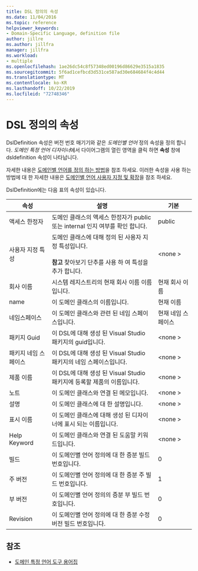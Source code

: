 ```yaml
---
title: DSL 정의의 속성
ms.date: 11/04/2016
ms.topic: reference
helpviewer_keywords:
- Domain-Specific Language, definition file
author: jillre
ms.author: jillfra
manager: jillfra
ms.workload:
- multiple
ms.openlocfilehash: 1ae26dc54c8f57348ed00196d86629e3515a1835
ms.sourcegitcommit: 5f6ad1cefbcd3d531ce587ad30e684684f4c4d44
ms.translationtype: MT
ms.contentlocale: ko-KR
ms.lasthandoff: 10/22/2019
ms.locfileid: "72748346"
---
```

# <a name="properties-of-a-dsl-definition"></a>DSL 정의의 속성
DslDefinition 속성은 버전 번호 매기기와 같은 *도메인별 언어* 정의 속성을 정의 합니다. *도메인 특정 언어 디자이너*에서 다이어그램의 열린 영역을 클릭 하면 **속성** 창에 dsldefinition 속성이 나타납니다.

 자세한 내용은 [도메인별 언어를 정의 하는 방법](../modeling/how-to-define-a-domain-specific-language.md)을 참조 하세요. 이러한 속성을 사용 하는 방법에 대 한 자세한 내용은 [도메인별 언어 사용자 지정 및 확장](../modeling/customizing-and-extending-a-domain-specific-language.md)을 참조 하세요.

 DslDefinition에는 다음 표의 속성이 있습니다.

|속성|설명|기본|
|-|-|-|
|액세스 한정자|도메인 클래스의 액세스 한정자가 public 또는 internal 인지 여부를 확인 합니다.|public|
|사용자 지정 특성|도메인 클래스에 대해 정의 된 사용자 지정 특성입니다.<br /><br /> **참고** 찾아보기 단추를 사용 하 여 특성을 추가 합니다.|\<none >|
|회사 이름|시스템 레지스트리의 현재 회사 이름 이름입니다.|현재 회사 이름|
|name|이 도메인 클래스의 이름입니다.|현재 이름|
|네임스페이스|이 도메인 클래스와 관련 된 네임 스페이스입니다.|현재 네임 스페이스|
|패키지 Guid|이 DSL에 대해 생성 된 Visual Studio 패키지의 guid입니다.|\<none >|
|패키지 네임 스페이스|이 DSL에 대해 생성 된 Visual Studio 패키지의 네임 스페이스입니다.|\<none >|
|제품 이름|이 DSL에 대해 생성 된 Visual Studio 패키지에 등록할 제품의 이름입니다.|\<none >|
|노트|이 도메인 클래스와 연결 된 메모입니다.|\<none >|
|설명|이 도메인 클래스에 대 한 설명입니다.|\<none >|
|표시 이름|이 도메인 클래스에 대해 생성 된 디자이너에 표시 되는 이름입니다.|\<none >|
|Help Keyword|이 도메인 클래스와 연결 된 도움말 키워드입니다.|\<none >|
|빌드|이 도메인별 언어 정의에 대 한 증분 빌드 번호입니다.|0|
|주 버전|이 도메인별 언어 정의에 대 한 증분 주 빌드 번호입니다.|1|
|부 버전|이 도메인별 언어 정의의 증분 부 빌드 번호입니다.|0|
|Revision|이 도메인별 언어 정의에 대 한 증분 수정 버전 빌드 번호입니다.|0|

## <a name="see-also"></a>참조

- [도메인 특정 언어 도구 용어집](https://msdn.microsoft.com/ca5e84cb-a315-465c-be24-76aa3df276aa)